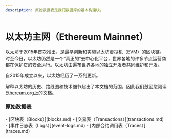 ```yaml
---
description: 原始数据表是我们数据库的基本构建块。
---
```


# 以太坊主网（Ethereum Mainnet）

以太坊于2015年首次推出，是最早创新和实施以太坊虚拟机（EVM）的区块链。时至今日，以太坊仍然是一个“真正的”去中心化平台，世界各地的许多节点运营商都在保护它的安全运行。以太坊由遍布世界各地的独立开发者共同维护和开发。

自2015年成立以来，以太坊经历了一系列更新。

解释以太坊的历史、路线图和技术细节超出了本文档的范围，因此我们鼓励您阅读[Ethereum.org](https://ethereum.org/en/developers/docs)上的文档。

### 原始数据表

<div class="cards grid" markdown>
- [区块表（Blocks）](blocks.md)
- [交易表（Transactions）](transactions.md)
- [事件日志表（Logs）](event-logs.md)
- [内部合约调用表（Traces）](traces.md)
</div>
